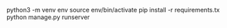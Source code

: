 python3 -m venv env
source env/bin/activate
pip install -r requirements.tx
python manage.py runserver
